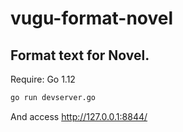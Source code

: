 # vugu-format-novel

## Format text for Novel.

Require: Go 1.12

```bash
go run devserver.go
```

And access http://127.0.0.1:8844/
